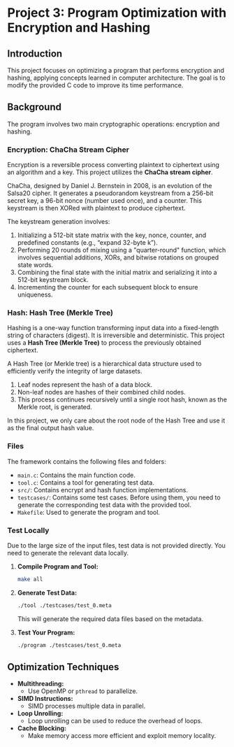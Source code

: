 # Project 3: Program Optimization with Encryption and Hashing

## Introduction

This project focuses on optimizing a program that performs encryption and hashing, applying concepts learned in computer architecture. The goal is to modify the provided C code to improve its time performance.

## Background

The program involves two main cryptographic operations: encryption and hashing.

### Encryption: ChaCha Stream Cipher

Encryption is a reversible process converting plaintext to ciphertext using an algorithm and a key. This project utilizes the **ChaCha stream cipher**.

ChaCha, designed by Daniel J. Bernstein in 2008, is an evolution of the Salsa20 cipher. It generates a pseudorandom keystream from a 256-bit secret key, a 96-bit nonce (number used once), and a counter. This keystream is then XORed with plaintext to produce ciphertext.

The keystream generation involves:
1.  Initializing a 512-bit state matrix with the key, nonce, counter, and predefined constants (e.g., “expand 32-byte k”).
2.  Performing 20 rounds of mixing using a "quarter-round" function, which involves sequential additions, XORs, and bitwise rotations on grouped state words.
3.  Combining the final state with the initial matrix and serializing it into a 512-bit keystream block.
4.  Incrementing the counter for each subsequent block to ensure uniqueness.

### Hash: Hash Tree (Merkle Tree)

Hashing is a one-way function transforming input data into a fixed-length string of characters (digest). It is irreversible and deterministic. This project uses a **Hash Tree (Merkle Tree)** to process the previously obtained ciphertext.

A Hash Tree (or Merkle tree) is a hierarchical data structure used to efficiently verify the integrity of large datasets.
1.  Leaf nodes represent the hash of a data block.
2.  Non-leaf nodes are hashes of their combined child nodes.
3.  This process continues recursively until a single root hash, known as the Merkle root, is generated.

In this project, we only care about the root node of the Hash Tree and use it as the final output hash value.

### Files

The framework contains the following files and folders:

*   `main.c`: Contains the main function code.
*   `tool.c`: Contains a tool for generating test data.
*   `src/`: Contains encrypt and hash function implementations. 
*   `testcases/`: Contains some test cases. Before using them, you need to generate the corresponding test data with the provided tool.
*   `Makefile`: Used to generate the program and tool. 

### Test Locally

Due to the large size of the input files, test data is not provided directly. You need to generate the relevant data locally.

1.  **Compile Program and Tool:**
    ```bash
    make all
    ```

2.  **Generate Test Data:**
    ```bash
    ./tool ./testcases/test_0.meta
    ```
    This will generate the required data files based on the metadata.

3.  **Test Your Program:**
    ```bash
    ./program ./testcases/test_0.meta
    ```

## Optimization Techniques

*   **Multithreading:**
    *   Use OpenMP or `pthread` to parallelize.
*   **SIMD Instructions:**
    *   SIMD  processes multiple data in parallel.
*   **Loop Unrolling:**
    *   Loop unrolling can be used to reduce the overhead of loops.
*   **Cache Blocking:**
    *   Make memory access more efficient and exploit memory locality.